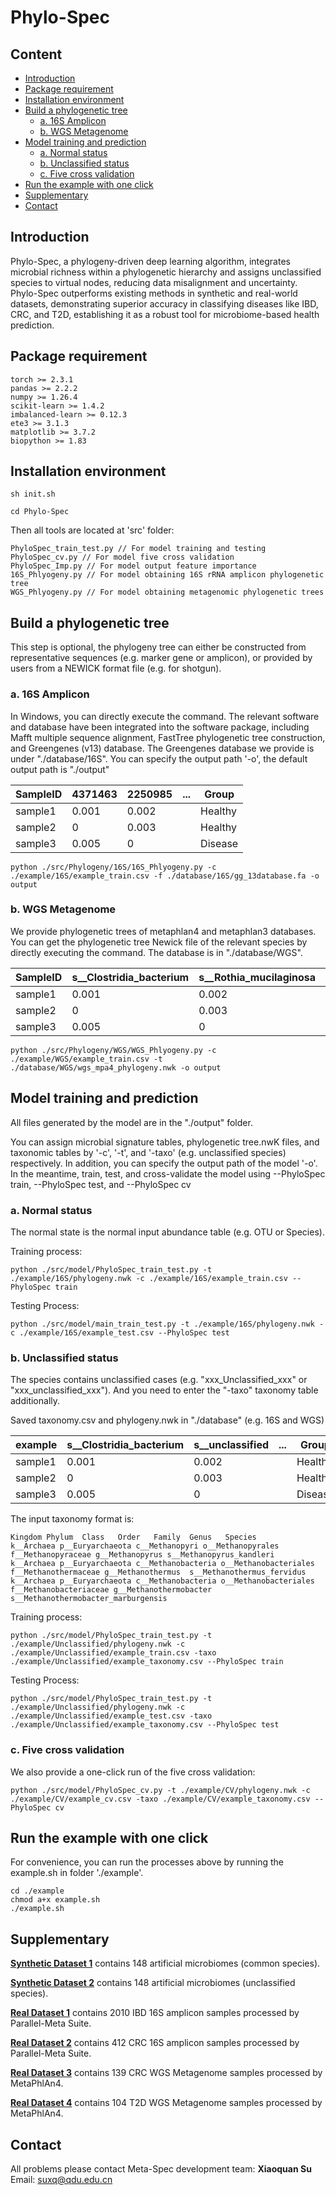 # Phylo-Spec

## Content

- [Introduction](#introduction)
- [Package requirement](#package-requirement)
- [Installation environment](#installation-environment)
- [Build a phylogenetic tree](#build-a-phylogenetic-tree)
  - [a. 16S Amplicon](#a-16s-amplicon)
  - [b. WGS Metagenome](#b-wgs-metagenome)
- [Model training and prediction](#model-training-and-prediction)
  - [a. Normal status](#a-normal-status)
  - [b. Unclassified status](#b-unclassified-status)
  - [c. Five cross validation](#c-five-cross-validation)
- [Run the example with one click](#run-the-example-with-one-click)
- [Supplementary](#supplementary)
- [Contact](#contact)

## Introduction

Phylo-Spec, a phylogeny-driven deep learning algorithm, integrates microbial richness within a phylogenetic hierarchy and assigns unclassified species to virtual nodes, reducing data misalignment and uncertainty. Phylo-Spec outperforms existing methods in synthetic and real-world datasets, demonstrating superior accuracy in classifying diseases like IBD, CRC, and T2D, establishing it as a robust tool for microbiome-based health prediction.

## Package requirement

```
torch >= 2.3.1
pandas >= 2.2.2
numpy >= 1.26.4
scikit-learn >= 1.4.2
imbalanced-learn >= 0.12.3
ete3 >= 3.1.3
matplotlib >= 3.7.2
biopython >= 1.83
```

## Installation environment

```
sh init.sh
```

```
cd Phylo-Spec
```

Then all tools are located at 'src' folder:

```
PhyloSpec_train_test.py // For model training and testing
PhyloSpec_cv.py // For model five cross validation
PhyloSpec_Imp.py // For model output feature importance
16S_Phlyogeny.py // For model obtaining 16S rRNA amplicon phylogenetic tree
WGS_Phlyogeny.py // For model obtaining metagenomic phylogenetic trees
```

## Build a phylogenetic tree

This step is optional, the phylogeny tree can either be constructed from representative sequences (e.g. marker gene or amplicon), or provided by users from a NEWICK format file (e.g. for shotgun).

### a. 16S Amplicon

In Windows, you can directly execute the command. The relevant software and database have been integrated into the software package, including Mafft multiple sequence alignment, FastTree phylogenetic tree construction, and Greengenes (v13) database. The Greengenes database we provide is under "./database/16S". You can specify the output path '-o', the default output path is "./output"

| SampleID | 4371463 | 2250985 | ...  | Group   |
| -------- | ------- | ------- | :--: | ------- |
| sample1  | 0.001   | 0.002   |      | Healthy |
| sample2  | 0       | 0.003   |      | Healthy |
| sample3  | 0.005   | 0       |      | Disease |

```
python ./src/Phylogeny/16S/16S_Phlyogeny.py -c ./example/16S/example_train.csv -f ./database/16S/gg_13database.fa -o output
```

### b. WGS Metagenome

We provide phylogenetic trees of metaphlan4 and metaphlan3 databases. You can get the phylogenetic tree Newick file of the relevant species by directly executing the command. The database is in "./database/WGS".

| SampleID | s__Clostridia_bacterium | s__Rothia_mucilaginosa | ...  | Group   |
| -------- | ----------------------- | ---------------------- | :--: | ------- |
| sample1  | 0.001                   | 0.002                  |      | Healthy |
| sample2  | 0                       | 0.003                  |      | Healthy |
| sample3  | 0.005                   | 0                      |      | Disease |

```
python ./src/Phylogeny/WGS/WGS_Phlyogeny.py -c ./example/WGS/example_train.csv -t ./database/WGS/wgs_mpa4_phylogeny.nwk -o output
```

## Model training and prediction

All files generated by the model are in the "./output" folder.

You can assign microbial signature tables, phylogenetic tree.nwK files, and taxonomic tables by '-c', '-t', and '-taxo' (e.g. unclassified species) respectively. In addition, you can specify the output path of the model '-o'. In the meantime, train, test, and cross-validate the model using --PhyloSpec train, --PhyloSpec test, and --PhyloSpec cv

### a. Normal status

The normal state is the normal input abundance table (e.g. OTU or Species).

Training process:

```
python ./src/model/PhyloSpec_train_test.py -t ./example/16S/phylogeny.nwk -c ./example/16S/example_train.csv --PhyloSpec train
```

Testing Process:

```
python ./src/model/main_train_test.py -t ./example/16S/phylogeny.nwk -c ./example/16S/example_test.csv --PhyloSpec test
```

### b. Unclassified status

The species contains unclassified cases (e.g. "xxx_Unclassified_xxx" or "xxx_unclassified_xxx"). And you need to enter the "-taxo" taxonomy table additionally.

Saved taxonomy.csv and phylogeny.nwk in "./database" (e.g. 16S and WGS)

| example | s__Clostridia_bacterium | s__unclassified | ...  | Group   |
| ------- | ----------------------- | --------------- | :--: | ------- |
| sample1 | 0.001                   | 0.002           |      | Healthy |
| sample2 | 0                       | 0.003           |      | Healthy |
| sample3 | 0.005                   | 0               |      | Disease |

The input taxonomy format is:

```
Kingdom Phylum  Class   Order   Family  Genus   Species
k__Archaea p__Euryarchaeota c__Methanopyri o__Methanopyrales f__Methanopyraceae g__Methanopyrus s__Methanopyrus_kandleri
k__Archaea p__Euryarchaeota c__Methanobacteria o__Methanobacteriales f__Methanothermaceae g__Methanothermus  s__Methanothermus_fervidus
k__Archaea p__Euryarchaeota c__Methanobacteria o__Methanobacteriales f__Methanobacteriaceae g__Methanothermobacter s__Methanothermobacter_marburgensis
```

Training process:

```
python ./src/model/PhyloSpec_train_test.py -t ./example/Unclassified/phylogeny.nwk -c ./example/Unclassified/example_train.csv -taxo ./example/Unclassified/example_taxonomy.csv --PhyloSpec train
```

Testing Process:

```
python ./src/model/PhyloSpec_train_test.py -t ./example/Unclassified/phylogeny.nwk -c ./example/Unclassified/example_test.csv -taxo ./example/Unclassified/example_taxonomy.csv --PhyloSpec test
```

### c. Five cross validation

We also provide a one-click run of the five cross validation:

```
python ./src/model/PhyloSpec_cv.py -t ./example/CV/phylogeny.nwk -c ./example/CV/example_cv.csv -taxo ./example/CV/example_taxonomy.csv --PhyloSpec cv
```

## Run the example with one click

For convenience, you can run the processes above by running the example.sh in folder './example'.

```
cd ./example
chmod a+x example.sh
./example.sh
```

## Supplementary

[**Synthetic Dataset 1**](https://github.com/qdu-bioinfo/Phylo-Spec/tree/main/data/Synthetic%20Dataset%201) contains 148 artificial microbiomes (common species).

[**Synthetic Dataset 2**](https://github.com/qdu-bioinfo/Phylo-Spec/tree/main/data/Synthetic%20Dataset%202) contains 148 artificial microbiomes (unclassified species).

[**Real Dataset 1**](https://github.com/qdu-bioinfo/Phylo-Spec/tree/main/data/Real%20Dateset%2016S_IBD) contains 2010 IBD 16S amplicon samples processed by Parallel-Meta Suite.

[**Real Dataset 2**](https://github.com/qdu-bioinfo/Phylo-Spec/tree/main/data/Real%20Dateset%2016S_CRC) contains 412 CRC 16S amplicon samples processed by Parallel-Meta Suite.

[**Real Dataset 3**](https://github.com/qdu-bioinfo/Phylo-Spec/tree/main/data/Real%20Dateset%20WGS_CRC) contains 139 CRC WGS Metagenome samples processed by MetaPhlAn4.

[**Real Dataset 4**](https://github.com/qdu-bioinfo/Phylo-Spec/tree/main/data/Real%20Dateset%20WGS_T2D) contains 104 T2D WGS Metagenome samples processed by MetaPhlAn4.

## Contact

All problems please contact Meta-Spec development team: **Xiaoquan Su**  Email: [suxq@qdu.edu.cn](mailto:suxq@qdu.edu.cn)
